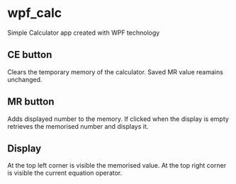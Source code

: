 # wpf_calc
Simple Calculator app created with WPF technology

## CE button
Clears the temporary memory of the calculator. 
Saved MR value reamains unchanged.

## MR button
Adds displayed number to the memory.
If clicked when the display is empty retrieves the memorised number and displays it. 

## Display
At the top left corner is visible the memorised value.
At the top right corner is visible the current equation operator.
